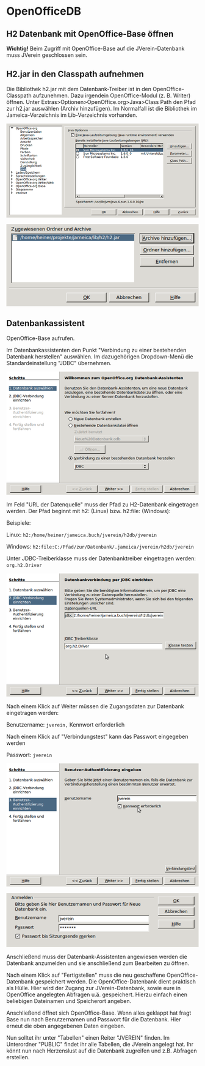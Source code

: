 # OpenOfficeDB

## H2 Datenbank mit OpenOffice-Base öffnen

**Wichtig!** Beim Zugriff mit OpenOffice-Base auf die JVerein-Datenbank muss JVerein geschlossen sein.

## H2.jar in den Classpath aufnehmen

Die Bibliothek h2.jar mit dem Datenbank-Treiber ist in den OpenOffice-Classpath aufzunehmen. Dazu irgendein OpenOffice-Modul \(z. B. Writer\) öffnen. Unter Extras&gt;Optionen&gt;OpenOffice.org&gt;Java&gt;Class Path den Pfad zur h2.jar auswählen \(Archiv hinzufügen\). Im Normalfall ist die Bibliothek im Jameica-Verzeichnis im Lib-Verzeichnis vorhanden.

![](../assets/oobaseh2classpath1.png)

![](../assets/oobaseh2classpath2.png)

## Datenbankassistent

OpenOffice-Base aufrufen.

Im Datenbankassistenten den Punkt "Verbindung zu einer bestehenden Datenbank herstellen" auswählen. Im dazugehörigen Dropdown-Menü die Standardeinstellung "JDBC" übernehmen.

![](../assets/oobaseh2datenbankassistent0.png)

Im Feld "URL der Datenquelle" muss der Pfad zu H2-Datenbank eingetragen werden. Der Pfad beginnt mit h2: \(Linux\) bzw. h2:file: \(Windows\):

Beispiele:

Linux: `h2:/home/heiner/jameica.buch/jverein/h2db/jverein`

Windows: `h2:file:C:/Pfad/zur/Datenbank/.jameica/jverein/h2db/jverein`

Unter JDBC-Treiberklasse muss der Datenbanktreiber eingetragen werden: `org.h2.Driver`

![](../assets/oobaseh2datenbankassistent1.png)

Nach einem Klick auf Weiter müssen die Zugangsdaten zur Datenbank eingetragen werden:

Benutzername: `jverein,` Kennwort erforderlich

Nach einem Klick auf "Verbindungstest" kann das Passwort eingegeben werden

Passwort: `jverein`

![](../assets/oobaseh2datenbankassistent2-2.png)

![](../assets/oobaseh2passwort.png)

Anschließend muss der Datenbank-Assistenten angewiesen werden die Datenbank anzumelden und sie anschließend zum Bearbeiten zu öffnen.

Nach einem Klick auf "Fertigstellen" muss die neu geschaffene OpenOffice-Datenbank gespeichert werden. Die OpenOffice-Datenbank dient praktisch als Hülle. Hier wird der Zugang zur JVerein-Datenbank, sowie eure in OpenOffice angelegten Abfragen u.ä. gespeichert. Hierzu einfach einen beliebigen Dateinamen und Speicherort angeben.

Anschließend öffnet sich OpenOffice-Base. Wenn alles geklappt hat fragt Base nun nach Benutzernamen und Passwort für die Datenbank. Hier erneut die oben angegebenen Daten eingeben.

Nun solltet ihr unter "Tabellen" einen Reiter "JVEREIN" finden. Im Unterordner "PUBLIC" findet ihr alle Tabellen, die JVerein angelegt hat. Ihr könnt nun nach Herzenslust auf die Datenbank zugreifen und z.B. Abfragen erstellen.


